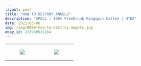 ```yaml
---
layout: post
title: "HOW TO DESTROY ANGELS"
description: "SMALL | 100% Preshrunk Ringspun Cotton | HTDA"
date: 2021-03-08
img: /img/0090-how-to-destroy-angels.jpg
ebay_id: 233989913164
---
```




<table style="width:100%;"><tr><td style="vertical-align:top;">
      <figure class="tmblr-full" data-orig-height="2048" data-orig-width="1365" data-orig-src="https://concertshirts.netlify.app/shirts/0090/0090-01.jpg"><img src="https://64.media.tumblr.com/701d798128892cfd3b4e7c77d54d4163/f271961406fa3c78-c9/s540x810/4ce2e2cc61512f2c80db1c1d28bb95beb3544b9e.jpg" data-orig-height="2048" data-orig-width="1365" data-orig-src="https://concertshirts.netlify.app/shirts/0090/0090-01.jpg"/></figure></td>
    <td style="vertical-align:top;">
      <figure class="tmblr-full" data-orig-height="2048" data-orig-width="1365" data-orig-src="https://concertshirts.netlify.app/shirts/0090/0090-02.jpg"><img src="https://64.media.tumblr.com/2b69323d0531131d94d46427945a9969/f271961406fa3c78-15/s540x810/f44c3579ee2c32de2418ad144046e59faf9bab59.jpg" data-orig-height="2048" data-orig-width="1365" data-orig-src="https://concertshirts.netlify.app/shirts/0090/0090-02.jpg"/></figure></td>
  </tr></table>
